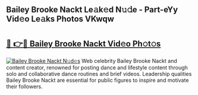 ## Bailey Brooke Nackt Le𝚊k𝚎d N𝚞𝚍e - Part-eYy Vid𝚎o Le𝚊ks Photos VKwqw

# <h2><a href="http://fb6w61x.evod.top/?m=Bailey+Brooke+Nackt">🔗 👉🔴 Bailey Brooke Nackt Vid𝚎o Ph𝚘t𝚘s</a></h2>

[![Bailey Brooke Nackt N𝚞d𝚎s](https://i.imgur.com/8V9OHl7.gif)](http://fb6w61x.evod.top/?m=Bailey+Brooke+Nackt)
Web celebrity Bailey Brooke Nackt and content creator, renowned for posting dance and lifestyle content through solo and collaborative dance routines and brief videos. Leadership qualities Bailey Brooke Nackt are essential for public figures to inspire and motivate their followers. 
